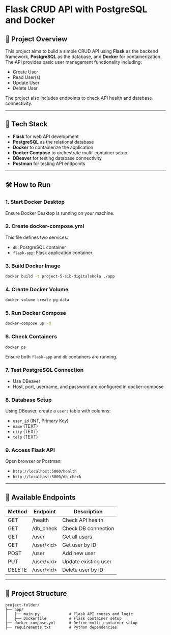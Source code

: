 # Flask CRUD API with PostgreSQL and Docker

## 📄 Project Overview

This project aims to build a simple CRUD API using **Flask** as the backend framework, **PostgreSQL** as the database, and **Docker** for containerization. The API provides basic user management functionality including:

* Create User
* Read User(s)
* Update User
* Delete User

The project also includes endpoints to check API health and database connectivity.

---

## 🚀 Tech Stack

* **Flask** for web API development
* **PostgreSQL** as the relational database
* **Docker** to containerize the application
* **Docker Compose** to orchestrate multi-container setup
* **DBeaver** for testing database connectivity
* **Postman** for testing API endpoints

---

## 🛠️ How to Run

### 1. Start Docker Desktop

Ensure Docker Desktop is running on your machine.

### 2. Create docker-compose.yml

This file defines two services:

* `db`: PostgreSQL container
* `flask-app`: Flask application container

### 3. Build Docker Image

```bash
docker build -t project-5-sib-digitalskola ./app
```

### 4. Create Docker Volume

```bash
docker volume create pg-data
```

### 5. Run Docker Compose

```bash
docker-compose up -d
```

### 6. Check Containers

```bash
docker ps
```

Ensure both `flask-app` and `db` containers are running.

### 7. Test PostgreSQL Connection

* Use DBeaver
* Host, port, username, and password are configured in docker-compose

### 8. Database Setup

Using DBeaver, create a `users` table with columns:

* `user_id` (INT, Primary Key)
* `name` (TEXT)
* `city` (TEXT)
* `telp` (TEXT)

### 9. Access Flask API

Open browser or Postman:

* `http://localhost:5000/health`
* `http://localhost:5000/db_check`

---

## 🔧 Available Endpoints

| Method | Endpoint    | Description          |
| ------ | ----------- | -------------------- |
| GET    | /health     | Check API health     |
| GET    | /db\_check  | Check DB connection  |
| GET    | /user       | Get all users        |
| GET    | /user/\<id> | Get user by ID       |
| POST   | /user       | Add new user         |
| PUT    | /user/\<id> | Update existing user |
| DELETE | /user/\<id> | Delete user by ID    |

---

## 📁 Project Structure

```
project-folder/
├── app/
│   ├── main.py             # Flask API routes and logic
│   ├── Dockerfile          # Flask container setup
├── docker-compose.yml      # Define multi-container setup
├── requirements.txt        # Python dependencies
```
